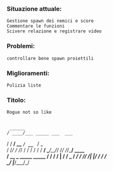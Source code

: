 ### Situazione attuale:
    Gestione spawn dei nemici e score
    Commentare le funzioni
    Scivere relazione e registrare video
    
### Problemi:
    controllare bene spawn proiettili

### Miglioramenti:
    Pulizia liste

### Titolo:
    Rogue not so like
    
    
     ______                   
    / ____/___ _____ ___  ___ 
   / / __/ __ `/ __ `__ \/ _ \
  / /_/ / /_/ / / / / / /  __/
  \____/\__,_/_/ /_/ /_/\___/ 
     ____                 
    / __ \_   _____  _____
   / / / / | / / _ \/ ___/
  / /_/ /| |/ /  __/ /    
  \____/ |___/\___/_/                                                   

